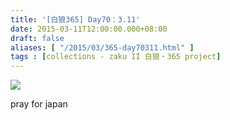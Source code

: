 ```yaml
---
title: '[白狼365] Day70：3.11'
date: 2015-03-11T12:00:00.000+08:00
draft: false
aliases: [ "/2015/03/365-day70311.html" ]
tags : [collections - zaku II 白狼・365 project]
---
```


[![](https://farm9.staticflickr.com/8640/16250947531_50090f46d4_z.jpg)](https://farm9.staticflickr.com/8640/16250947531_50090f46d4_z.jpg)

pray for japan